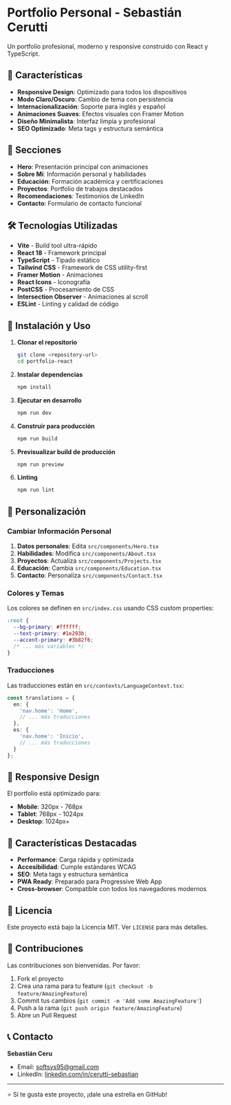# Portfolio Personal - Sebastián Cerutti

Un portfolio profesional, moderno y responsive construido con React y TypeScript.

## 🚀 Características

- **Responsive Design**: Optimizado para todos los dispositivos
- **Modo Claro/Oscuro**: Cambio de tema con persistencia
- **Internacionalización**: Soporte para inglés y español
- **Animaciones Suaves**: Efectos visuales con Framer Motion
- **Diseño Minimalista**: Interfaz limpia y profesional
- **SEO Optimizado**: Meta tags y estructura semántica

## 📱 Secciones

- **Hero**: Presentación principal con animaciones
- **Sobre Mí**: Información personal y habilidades
- **Educación**: Formación académica y certificaciones
- **Proyectos**: Portfolio de trabajos destacados
- **Recomendaciones**: Testimonios de LinkedIn
- **Contacto**: Formulario de contacto funcional

## 🛠️ Tecnologías Utilizadas

- **Vite** - Build tool ultra-rápido
- **React 18** - Framework principal
- **TypeScript** - Tipado estático
- **Tailwind CSS** - Framework de CSS utility-first
- **Framer Motion** - Animaciones
- **React Icons** - Iconografía
- **PostCSS** - Procesamiento de CSS
- **Intersection Observer** - Animaciones al scroll
- **ESLint** - Linting y calidad de código

## 🚀 Instalación y Uso

1. **Clonar el repositorio**
   ```bash
   git clone <repository-url>
   cd portfolio-react
   ```

2. **Instalar dependencias**
   ```bash
   npm install
   ```

3. **Ejecutar en desarrollo**
   ```bash
   npm run dev
   ```

4. **Construir para producción**
   ```bash
   npm run build
   ```

5. **Previsualizar build de producción**
   ```bash
   npm run preview
   ```

6. **Linting**
   ```bash
   npm run lint
   ```

## 🎨 Personalización

### Cambiar Información Personal

1. **Datos personales**: Edita `src/components/Hero.tsx`
2. **Habilidades**: Modifica `src/components/About.tsx`
3. **Proyectos**: Actualiza `src/components/Projects.tsx`
4. **Educación**: Cambia `src/components/Education.tsx`
5. **Contacto**: Personaliza `src/components/Contact.tsx`

### Colores y Temas

Los colores se definen en `src/index.css` usando CSS custom properties:

```css
:root {
  --bg-primary: #ffffff;
  --text-primary: #1e293b;
  --accent-primary: #3b82f6;
  /* ... más variables */
}
```

### Traducciones

Las traducciones están en `src/contexts/LanguageContext.tsx`:

```typescript
const translations = {
  en: {
    'nav.home': 'Home',
    // ... más traducciones
  },
  es: {
    'nav.home': 'Inicio',
    // ... más traducciones
  }
};
```

## 📱 Responsive Design

El portfolio está optimizado para:
- **Mobile**: 320px - 768px
- **Tablet**: 768px - 1024px
- **Desktop**: 1024px+

## 🌟 Características Destacadas

- **Performance**: Carga rápida y optimizada
- **Accesibilidad**: Cumple estándares WCAG
- **SEO**: Meta tags y estructura semántica
- **PWA Ready**: Preparado para Progressive Web App
- **Cross-browser**: Compatible con todos los navegadores modernos

## 📄 Licencia

Este proyecto está bajo la Licencia MIT. Ver `LICENSE` para más detalles.

## 🤝 Contribuciones

Las contribuciones son bienvenidas. Por favor:

1. Fork el proyecto
2. Crea una rama para tu feature (`git checkout -b feature/AmazingFeature`)
3. Commit tus cambios (`git commit -m 'Add some AmazingFeature'`)
4. Push a la rama (`git push origin feature/AmazingFeature`)
5. Abre un Pull Request

## 📞 Contacto

**Sebastián Ceru**
- Email: softsys95@gmail.com
- LinkedIn: [linkedin.com/in/cerutti-sebastian](https://www.linkedin.com/in/cerutti-sebastiáng/)
 
---

⭐ Si te gusta este proyecto, ¡dale una estrella en GitHub!
